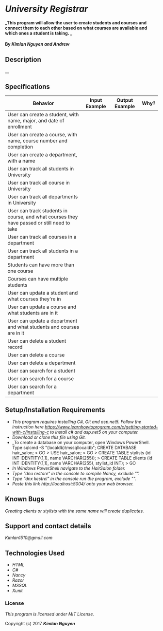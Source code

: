 # _University Registrar_

#### _This program will allow the user to create students and courses and connect them to each other based on what courses are available and which ones a student is taking. _

#### By _**Kimlan Nguyen and Andrew**_

## Description

__

## Specifications

 | Behavior   |Input Example   | Output Example      | Why?|
 |----------------       |:----------:    |:------------:        |---------:|
 | User can create a student, with name, major, and date of enrollment |
 | User can create a course, with name, course number and completion |
 | User can create a department, with a name |
 | User can track all students in University |
 | User can track all course in University |
 | User can track all departments in University |
 | User can track students in course, and what courses they have passed or still need to take |
 | User can track all courses in a department |
 | User can track all students in a department |
 | Students can have more than one course |
 | Courses can have multiple students |
 | User can update a student and what courses they're in |
 | User can update a course and what students are in it |
 | User can update a department and what students and courses are in it |
 | User can delete a student record |
 | User can delete a course |
 | User can delete a department |
 | User can search for a student |
 | User can search for a course |
 | User can search for a department |




## Setup/Installation Requirements
* _This program requires installing C#, Git and asp.net5. Follow the instruction here https://www.learnhowtoprogram.com/c/getting-started-with-c/installing-c to install c# and asp.net5 on your computer._
* _Download or clone this file using Git._
* _To create a database on your computer, open Windows PowerShell. Type sqlcmd -S "(localdb)\mssqllocaldb"; CREATE DATABASE hair_salon; > GO > USE hair_salon; > GO > CREATE TABLE stylists (id INT IDENTITY(1,1), name VARCHAR(255)); > CREATE TABLE clients (id INT IDENTITY(1,1), name VARCHAR(255), stylist_id INT); > GO
* _In Windows PowerShell navigate to the HairSalon folder._
* _Type "dnu restore" in the console to compile Nancy, exclude ""._
* _Type "dnx kestrel" in the console run the program, exclude ""._
* _Paste this link http://localhost:5004/ onto your web browser._

## Known Bugs

_Creating clients or stylists with the same name will create duplicates._

## Support and contact details

_Kimlan1510@gmail.com_

## Technologies Used

* _HTML_
* _C#_
* _Nancy_
* _Razor_
* _MSSQL_
* _Xunit_


### License

*This program is licensed under MIT License.*

Copyright (c) 2017 **_Kimlan Nguyen_**
